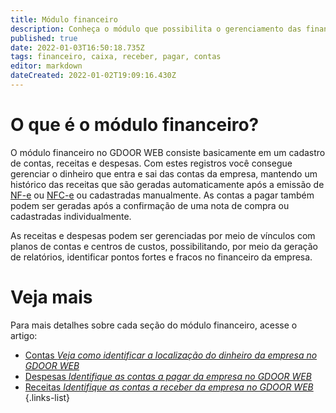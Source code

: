 ```yaml
---
title: Módulo financeiro
description: Conheça o módulo que possibilita o gerenciamento das finanças da sua empresa no GDOOR WEB
published: true
date: 2022-01-03T16:50:18.735Z
tags: financeiro, caixa, receber, pagar, contas
editor: markdown
dateCreated: 2022-01-02T19:09:16.430Z
---
```


# O que é o módulo financeiro?

O módulo financeiro no GDOOR WEB consiste basicamente em um cadastro de contas, receitas e despesas. Com estes registros você consegue gerenciar o dinheiro que entra e sai das contas da empresa, mantendo um histórico das receitas que são geradas automaticamente após a emissão de [NF-e](/tutoriais/como-emitir-uma-nfe) ou [NFC-e](/movimentos/pdv) ou cadastradas manualmente. 
As contas a pagar também podem ser geradas após a confirmação de uma nota de compra ou cadastradas individualmente.

As receitas e despesas podem ser gerenciadas por meio de vínculos com planos de contas e centros de custos, possibilitando, por meio da geração de relatórios, identificar pontos fortes e fracos no financeiro da empresa.

# Veja mais

Para mais detalhes sobre cada seção do módulo financeiro, acesse o artigo:

- [Contas *Veja como identificar a localização do dinheiro da empresa no GDOOR WEB*](/financeiro/contas)
- [Despesas *Identifique as contas a pagar da empresa no GDOOR WEB*](/financeiro/despesas)
- [Receitas *Identifique as contas a receber da empresa no GDOOR WEB*](/financeiro/receitas)
{.links-list}

